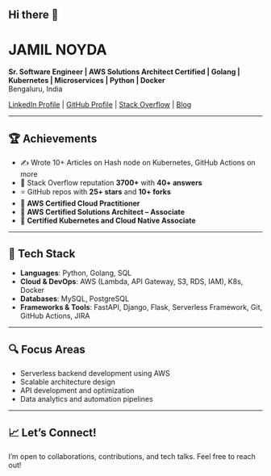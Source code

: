 ## Hi there 👋

# JAMIL NOYDA

**Sr. Software Engineer | AWS Solutions Architect Certified | Golang | Kubernetes | Microservices | Python | Docker**  
Bengaluru, India  

[LinkedIn Profile](https://www.linkedin.com/in/jamilnoyda/) | [GitHub Profile](https://github.com/jamilnoyda) | [Stack Overflow](https://stackoverflow.com/users/6839331/jamil-noyda) | [Blog ](http://jamilnoyda.hashnode.dev)

---

## 🏆 Achievements


- ✍️ Wrote 10+ Articles on Hash node on Kubernetes, GitHub Actions on more   
- 🧠 Stack Overflow reputation **3700+** with **40+ answers**  
- ⭐ GitHub repos with **25+ stars** and **10+ forks**  
- 📜 **AWS Certified Cloud Practitioner**  
- 📜 **AWS Certified Solutions Architect – Associate**
- 📜 **Certified Kubernetes and Cloud Native Associate**

---

## 🔧 Tech Stack

- **Languages**: Python, Golang, SQL  
- **Cloud & DevOps**: AWS (Lambda, API Gateway, S3, RDS, IAM), K8s, Docker  
- **Databases**: MySQL, PostgreSQL
- **Frameworks & Tools**: FastAPI, Django, Flask, Serverless Framework, Git, GitHub Actions, JIRA  

---

## 🔍 Focus Areas

- Serverless backend development using AWS  
- Scalable architecture design  
- API development and optimization  
- Data analytics and automation pipelines  

---

## 📈 Let’s Connect!

I’m open to collaborations, contributions, and tech talks. Feel free to reach out!
